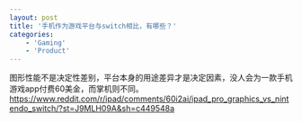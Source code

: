 ```yaml
---
layout: post
title: '手机作为游戏平台与switch相比，有哪些？'
categories:
    - 'Gaming'
    - 'Product'
---
```


图形性能不是决定性差别，平台本身的用途差异才是决定因素，没人会为一款手机游戏app付费60美金，而掌机则不同。
https://www.reddit.com/r/ipad/comments/60i2ai/ipad_pro_graphics_vs_nintendo_switch/?st=J9MLH09A&sh=c449548a